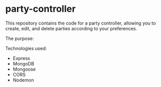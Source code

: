 # party-controller

This repository contains the code for a party controller, allowing you to create, edit, and delete parties according to your preferences.

The purpose: 


Technologies used:
- Express
- MongoDB
- Mongoose
- CORS
- Nodemon

